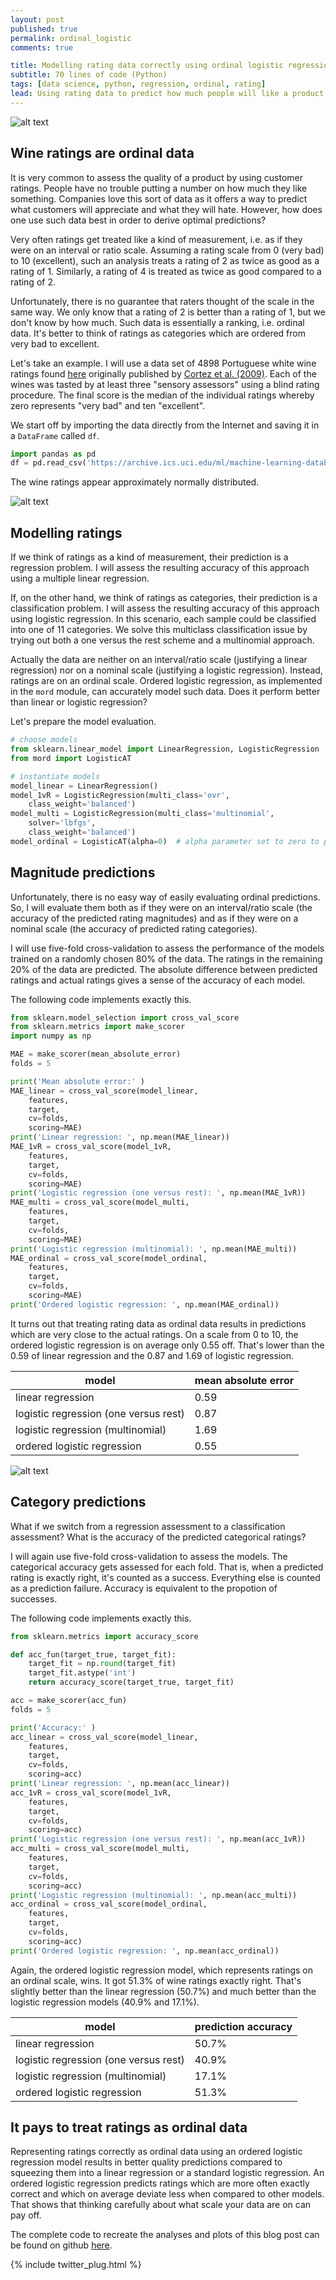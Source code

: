 ```yaml
---
layout: post
published: true
permalink: ordinal_logistic
comments: true

title: Modelling rating data correctly using ordinal logistic regression
subtitle: 70 lines of code (Python)
tags: [data science, python, regression, ordinal, rating]
lead: Using rating data to predict how much people will like a product is more tricky than it seems. Even though ratings often get treated as if they were a kind of measurement, they are actually a ranking. The difference is not just academic. In this blog post I show how using an appropriate model for such data improves prediction accuracy.
---
```


![alt text](https://raw.githubusercontent.com/rikunert/ordinal_wine/master/wine_ratings_model_accuracy.png "Model accuracy when predicting ordinal rating data")

<!--excerpt-->

## Wine ratings are ordinal data
It is very common to assess the quality of a product by using customer ratings.
People have no trouble putting a number on how much they like something.
Companies love this sort of data as it offers a way to predict what customers will appreciate and what they will hate.
However, how does one use such data best in order to derive optimal predictions?

Very often ratings get treated like a kind of measurement, i.e. as if they were on an interval or ratio scale.
Assuming a rating scale from 0 (very bad) to 10 (excellent), such an analysis treats a rating of 2 as twice as good as a rating of 1.
Similarly, a rating of 4 is treated as twice as good compared to a rating of 2.

Unfortunately, there is no guarantee that raters thought of the scale in the same way.
We only know that a rating of 2 is better than a rating of 1, but we don't know by how much.
Such data is essentially a ranking, i.e. ordinal data.
It's better to think of ratings as categories which are ordered from very bad to excellent.

Let's take an example. I will use a data set of 4898 Portuguese white wine ratings found [here](https://archive.ics.uci.edu/ml/datasets/wine+quality) originally published by [Cortez et al. (2009)](http://sci-hub.tw/10.1016/j.dss.2009.05.016). Each of the wines was tasted by at least three "sensory assessors" using a blind rating procedure. The final score is the median of the individual ratings whereby zero represents "very bad" and ten "excellent".

We start off by importing the data directly from the Internet and saving it in a `DataFrame` called `df`.

```Python
import pandas as pd
df = pd.read_csv('https://archive.ics.uci.edu/ml/machine-learning-databases/wine-quality/winequality-white.csv', sep=';')
```

The wine ratings appear approximately normally distributed.

![alt text](https://raw.githubusercontent.com/rikunert/ordinal_wine/master/wine_ratings.png "Wine rating distribution")

## Modelling ratings
If we think of ratings as a kind of measurement, their prediction is a regression problem.
I will assess the resulting accuracy of this approach using a multiple linear regression.

If, on the other hand, we think of ratings as categories, their prediction is a classification problem.
I will assess the resulting accuracy of this approach using logistic regression.
In this scenario, each sample could be classified into one of 11 categories.
We solve this multiclass classification issue by trying out both a one versus the rest scheme and a multinomial approach.

Actually the data are neither on an interval/ratio scale (justifying a linear regression) nor on a nominal scale (justifying a logistic regression).
Instead, ratings are on an ordinal scale.
Ordered logistic regression, as implemented in the `mord` module, can accurately model such data.
Does it perform better than linear or logistic regression?

Let's prepare the model evaluation.

```Python
# choose models
from sklearn.linear_model import LinearRegression, LogisticRegression
from mord import LogisticAT

# instantiate models
model_linear = LinearRegression()
model_1vR = LogisticRegression(multi_class='ovr',
    class_weight='balanced')
model_multi = LogisticRegression(multi_class='multinomial',
    solver='lbfgs',
    class_weight='balanced')
model_ordinal = LogisticAT(alpha=0)  # alpha parameter set to zero to perform no regularisation
```

## Magnitude predictions

Unfortunately, there is no easy way of easily evaluating ordinal predictions.
So, I will evaluate them both as if they were on an interval/ratio scale (the accuracy of the predicted rating magnitudes) and as if they were on a nominal scale (the accuracy of predicted rating categories).

I will use five-fold cross-validation to assess the performance of the models trained on a randomly chosen 80% of the data.
The ratings in the remaining 20% of the data are predicted.
The absolute difference between predicted ratings and actual ratings gives a sense of the accuracy of each model.

The following code implements exactly this.
```Python
from sklearn.model_selection import cross_val_score
from sklearn.metrics import make_scorer
import numpy as np

MAE = make_scorer(mean_absolute_error)
folds = 5

print('Mean absolute error:' )
MAE_linear = cross_val_score(model_linear,
    features,
    target,
    cv=folds,
    scoring=MAE)
print('Linear regression: ', np.mean(MAE_linear))
MAE_1vR = cross_val_score(model_1vR,
    features,
    target,
    cv=folds,
    scoring=MAE)
print('Logistic regression (one versus rest): ', np.mean(MAE_1vR))
MAE_multi = cross_val_score(model_multi,
    features,
    target,
    cv=folds,
    scoring=MAE)
print('Logistic regression (multinomial): ', np.mean(MAE_multi))
MAE_ordinal = cross_val_score(model_ordinal,
    features,
    target,
    cv=folds,
    scoring=MAE)
print('Ordered logistic regression: ', np.mean(MAE_ordinal))
```
It turns out that treating rating data as ordinal data results in predictions which are very close to the actual ratings.
On a scale from 0 to 10, the ordered logistic regression is on average only 0.55 off.
That's lower than the 0.59 of linear regression and the 0.87 and 1.69 of logistic regression.

model | mean absolute error
---|---
linear regression | 0.59
logistic regression (one versus rest) | 0.87
logistic regression (multinomial) | 1.69
ordered logistic regression | 0.55

![alt text](https://raw.githubusercontent.com/rikunert/ordinal_wine/master/wine_ratings_model_accuracy.png "Model accuracy when predicting ordinal rating data")

## Category predictions

What if we switch from a regression assessment to a classification assessment?
What is the accuracy of the predicted categorical ratings?

I will again use five-fold cross-validation to assess the models.
The categorical accuracy gets assessed for each fold.
That is, when a predicted rating is exactly right, it's counted as a success.
Everything else is counted as a prediction failure.
Accuracy is equivalent to the propotion of successes.

The following code implements exactly this.
```Python
from sklearn.metrics import accuracy_score

def acc_fun(target_true, target_fit):
    target_fit = np.round(target_fit)
    target_fit.astype('int')
    return accuracy_score(target_true, target_fit)

acc = make_scorer(acc_fun)
folds = 5

print('Accuracy:' )
acc_linear = cross_val_score(model_linear,
    features,
    target,
    cv=folds,
    scoring=acc)
print('Linear regression: ', np.mean(acc_linear))
acc_1vR = cross_val_score(model_1vR,
    features,
    target,
    cv=folds,
    scoring=acc)
print('Logistic regression (one versus rest): ', np.mean(acc_1vR))
acc_multi = cross_val_score(model_multi,
    features,
    target,
    cv=folds,
    scoring=acc)
print('Logistic regression (multinomial): ', np.mean(acc_multi))
acc_ordinal = cross_val_score(model_ordinal,
    features,
    target,
    cv=folds,
    scoring=acc)
print('Ordered logistic regression: ', np.mean(acc_ordinal))
```

Again, the ordered logistic regression model, which represents ratings on an ordinal scale, wins.
It got 51.3% of wine ratings exactly right.
That's slightly better than the linear regression (50.7%) and much better than the logistic regression models (40.9% and 17.1%).

model | prediction accuracy
---|---
linear regression | 50.7%
logistic regression (one versus rest) | 40.9%
logistic regression (multinomial) | 17.1%
ordered logistic regression | 51.3%

## It pays to treat ratings as ordinal data
Representing ratings correctly as ordinal data using an ordered logistic regression model results in better quality predictions compared to squeezing them into a linear regression or a standard logistic regression.
An ordered logistic regression predicts ratings which are more often exactly correct and which on average deviate less when compared to other models.
That shows that thinking carefully about what scale your data are on can pay off.

The complete code to recreate the analyses and plots of this blog post can be found on github [here](https://github.com/rikunert/ordinal_wine).

{% include twitter_plug.html %}
